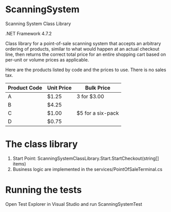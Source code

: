 # ScanningSystem #
Scanning System Class Library

.NET Framework 4.7.2

Class library for a point-of-sale scanning system that accepts an arbitrary ordering of products, similar to what would happen at an actual checkout line, then returns the correct total price for an entire shopping cart based on per-unit or volume prices as applicable.

Here are the products listed by code and the prices to use. There is no sales tax.

Product Code | Unit Price | Bulk Price
--- | --- | --- 
A | $1.25 | 3 for $3.00 
B | $4.25 | 
C | $1.00 | $5 for a six-pack
D | $0.75 | 


# The class library #

1. Start Point: ScanningSystemClassLibrary.Start.StartCheckout(string[] items)
2. Business logic are implemented in the services/PointOfSaleTerminal.cs

# Running the tests #

Open Test Explorer in Visual Studio and run ScanningSystemTest
